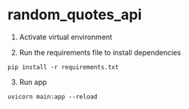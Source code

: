 # random_quotes_api
1. Activate virtual environment 

2. Run the requirements file to install dependencies

```pip install -r requirements.txt```

3. Run app

```uvicorn main:app --reload```
